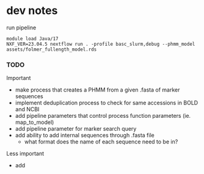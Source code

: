 # dev notes


run pipeline
```
module load Java/17
NXF_VER=23.04.5 nextflow run . -profile basc_slurm,debug --phmm_model assets/folmer_fullength_model.rds
```


### TODO

Important
- make process that creates a PHMM from a given .fasta of marker sequences
- implement deduplication process to check for same accessions in BOLD and NCBI 
- add pipeline parameters that control process function parameters (ie. map_to_model)
- add pipeline parameter for marker search query 
- add ability to add internal sequences through .fasta file
    - what format does the name of each sequence need to be in?


Less important
- add 